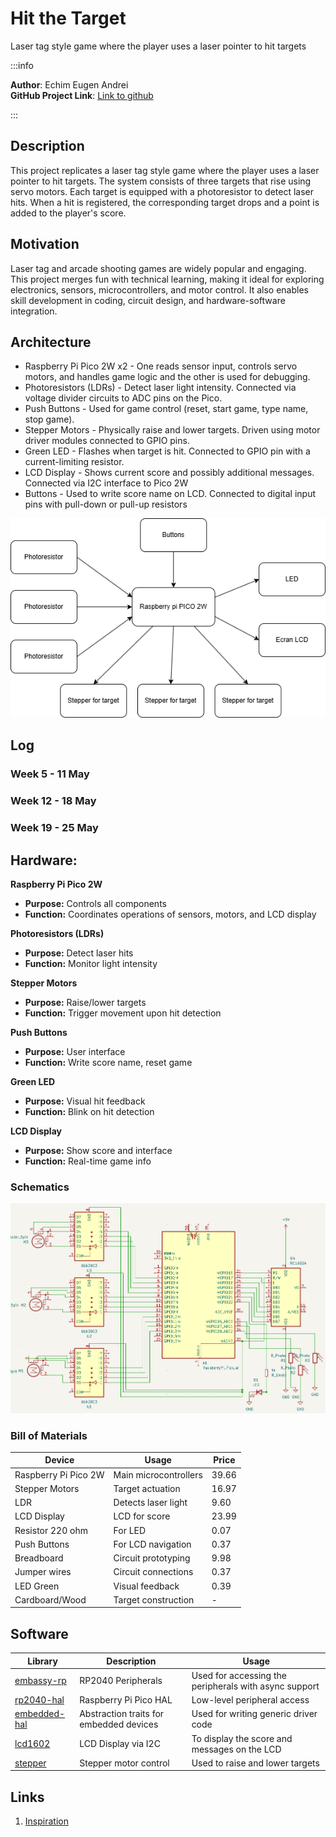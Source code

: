 # Hit the Target

Laser tag style game where the player uses a laser pointer to hit targets

:::info

**Author**: Echim Eugen Andrei \
**GitHub Project Link**: [Link to github](https://github.com/UPB-PMRust-Students/proiect-EchimAndrei)

:::

## Description

This project replicates a laser tag style game where the player uses a laser pointer to hit targets. The system consists of three targets that rise using servo motors. Each target is equipped with a photoresistor to detect laser hits. When a hit is registered, the corresponding target drops and a point is added to the player's score.

## Motivation

Laser tag and arcade shooting games are widely popular and engaging. This project merges fun with technical learning, making it ideal for exploring electronics, sensors, microcontrollers, and motor control. It also enables skill development in coding, circuit design, and hardware-software integration.

## Architecture

-   Raspberry Pi Pico 2W x2 - One reads sensor input, controls servo motors, and handles game logic and the other is used for debugging.
-   Photoresistors (LDRs) - Detect laser light intensity. Connected via voltage divider circuits to ADC pins on the Pico.
-   Push Buttons - Used for game control (reset, start game, type name, stop game).
-   Stepper Motors - Physically raise and lower targets. Driven using motor driver modules connected to GPIO pins.
-   Green LED - Flashes when target is hit. Connected to GPIO pin with a current-limiting resistor.
-   LCD Display - Shows current score and possibly additional messages. Connected via I2C interface to Pico 2W
-   Buttons - Used to write score name on LCD. Connected to digital input pins with pull-down or pull-up resistors

![diagram](Diagrama.webp)

## Log

### Week 5 - 11 May

### Week 12 - 18 May

### Week 19 - 25 May

## Hardware:

**Raspberry Pi Pico 2W**

-   **Purpose:** Controls all components
-   **Function:** Coordinates operations of sensors, motors, and LCD display

**Photoresistors (LDRs)**

-   **Purpose:** Detect laser hits
-   **Function:** Monitor light intensity

**Stepper Motors**

-   **Purpose:** Raise/lower targets
-   **Function:** Trigger movement upon hit detection

**Push Buttons**

-   **Purpose:** User interface
-   **Function:** Write score name, reset game

**Green LED**

-   **Purpose:** Visual hit feedback
-   **Function:** Blink on hit detection

**LCD Display**

-   **Purpose:** Show score and interface
-   **Function:** Real-time game info

### Schematics

![Schematic](Schema_Kicad.webp)

### Bill of Materials

| Device               | Usage                 | Price |
| -------------------- | --------------------- | ----- |
| Raspberry Pi Pico 2W | Main microcontrollers | 39.66 |
| Stepper Motors       | Target actuation      | 16.97 |
| LDR                  | Detects laser light   | 9.60  |
| LCD Display          | LCD for score         | 23.99 |
| Resistor 220 ohm     | For LED               | 0.07  |
| Push Buttons         | For LCD navigation    | 0.37  |
| Breadboard           | Circuit prototyping   | 9.98  |
| Jumper wires         | Circuit connections   | 0.37  |
| LED Green            | Visual feedback       | 0.39  |
| Cardboard/Wood       | Target construction   | -     |

## Software

| Library                                                                  | Description                             | Usage                                                 |
| ------------------------------------------------------------------------ | --------------------------------------- | ----------------------------------------------------- |
| [embassy-rp](https://github.com/embassy-rs/embassy/tree/main/embassy-rp) | RP2040 Peripherals                      | Used for accessing the peripherals with async support |
| [rp2040-hal](https://github.com/rp-rs/rp-hal)                            | Raspberry Pi Pico HAL                   | Low-level peripheral access                           |
| [embedded-hal](https://github.com/rust-embedded/embedded-hal)            | Abstraction traits for embedded devices | Used for writing generic driver code                  |
| [lcd1602](https://crates.io/crates/lcd1602-rs)                           | LCD Display via I2C                     | To display the score and messages on the LCD          |
| [stepper](https://crates.io/crates/stepper)                              | Stepper motor control                   | Used to raise and lower targets                       |

## Links

1. [Inspiration](https://projecthub.arduino.cc/ksulamanidze/hit-the-target-shooting-game-5c1638)
